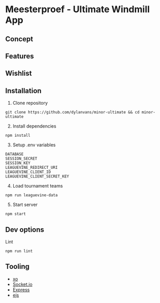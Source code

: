 # Meesterproef - Ultimate Windmill App

## Concept

## Features


## Wishlist

## Installation
1. Clone repository
```
git clone https://github.com/dylanvans/minor-ultimate && cd minor-ultimate
```
2. Install dependencies
```
npm install
```
3. Setup .env variables
```
DATABASE
SESSION_SECRET
SESSION_KEY
LEAGUEVINE_REDIRECT_URI
LEAGUEVINE_CLIENT_ID
LEAGUEVINE_CLIENT_SECRET_KEY
```
4. Load tournament teams
```
npm run leaguevine-data
```
5. Start server
```
npm start
```

## Dev options
Lint
```
npm run lint 
```

## Tooling
- [xo](https://github.com/sindresorhus/xo)
- [Socket.io](https://socket.io/)
- [Express](https://expressjs.com/)
- [ejs](https://www.npmjs.com/package/ejs)


